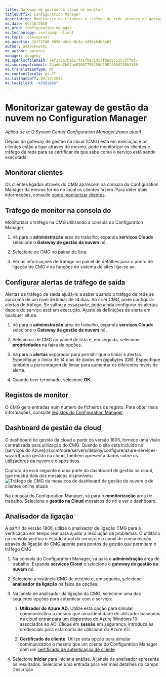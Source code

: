 ```yaml
---
title: Gateway de gestão de cloud de monitor
titleSuffix: Configuration Manager
description: Monitorize os clientes e tráfego de rede através do gateway de gestão da cloud (CMG).
ms.date: 09/10/2018
ms.prod: configuration-manager
ms.technology: configmgr-client
ms.topic: conceptual
ms.assetid: 15f72f80-9850-40ce-9c3a-443ba04b6a03
author: aczechowski
ms.author: aaroncz
manager: dougeby
ms.openlocfilehash: 4ef27c67b9b17f41fbe71d57fdea9552b7dff9f7
ms.sourcegitcommit: 2badee2b63ae63687795250e298f463474063100
ms.translationtype: MT
ms.contentlocale: pt-PT
ms.lasthandoff: 09/14/2018
ms.locfileid: "45601046"
---
```

# <a name="monitor-cloud-management-gateway-in-configuration-manager"></a>Monitorizar gateway de gestão da nuvem no Configuration Manager

*Aplica-se a: O System Center Configuration Manager (ramo atual)*

Depois do gateway de gestão na cloud (CMG) está em execução e os clientes estão a ligar através do mesmo, pode monitorizar os clientes e tráfego de rede para se certificar de que sabe como o serviço está sendo executada.



## <a name="monitor-clients"></a>Monitorar clientes

Os clientes ligados através do CMG aparecem na consola do Configuration Manager da mesma forma no local os clientes fazem. Para obter mais informações, consulte [como monitorizar clientes](/sccm/core/clients/manage/monitor-clients).



## <a name="monitor-traffic-in-the-console"></a>Tráfego de monitor na consola do

Monitorizar o tráfego na CMG utilizando a consola do Configuration Manager:

1. Vá para o **administração** área de trabalho, expanda **serviços Cloud**e selecione o **Gateway de gestão da nuvem** nó.  

2. Selecione de CMG no painel de lista.  

3. Ver as informações de tráfego no painel de detalhes para o ponto de ligação do CMG e as funções do sistema de sites liga-se ao.  



## <a name="set-up-outbound-traffic-alerts"></a>Configurar alertas de tráfego de saída

Alertas de tráfego de saída ajudá-lo a saber quando o tráfego de rede se aproxima de um nível de limiar de 14 dias. Ao criar CMG, pode configurar alertas de tráfego. Se saltou a essa parte, pode ainda configurar os alertas depois do serviço está em execução. Ajuste as definições de alerta em qualquer altura.

1. Vá para o **administração** área de trabalho, expanda **serviços Cloud**e selecione o **Gateway de gestão da nuvem** nó.  

2. Selecionar de CMG no painel de lista e, em seguida, selecione **propriedades** na faixa de opções.  

3. Vá para o **alertas** separador para permitir que o limiar e alertas. Especifique o limiar de 14 dias de dados em gigabytes (GB). Especifique também a percentagem de limiar para aumentar os diferentes níveis de alerta.  

4. Quando tiver terminado, selecione **OK**.  



## <a name="monitor-logs"></a>Registos de monitor

O CMG gera entradas num número de ficheiros de registo. Para obter mais informações, consulte [registos do Configuration Manager](/sccm/core/plan-design/hierarchy/log-files#cloud-management-gateway).



## <a name="cloud-management-dashboard"></a>Dashboard de gestão da cloud
<!--1358461--> O dashboard de gestão da cloud a partir da versão 1806, fornece uma visão centralizada para utilização do CMG. Quando o site está incluído no [serviços do Azure](/sccm/core/servers/deploy/configure/azure-services-wizard) para gestão na cloud, também apresenta dados sobre os utilizadores da nuvem e dispositivos.  

Captura de ecrã seguinte é uma parte do dashboard de gestão na cloud, que mostra dois dos mosaicos disponíveis:  
![Tráfego de CMG de mosaicos de dashboard de gestão de nuvem e de clientes online atuais](media/1358461-cmg-dashboard.png)

Na consola do Configuration Manager, vá para o **monitorização** área de trabalho. Selecione o **gestão na Cloud** mosaicos do nó e ver o dashboard.  



## <a name="connection-analyzer"></a>Analisador da ligação

A partir da versão 1806, utilize o analisador de ligação CMG para a verificação em tempo real para ajudar a resolução de problemas. O utilitário na consola verifica o estado atual do serviço e o canal de comunicação através da ligação do CMG aponte para pontos de gestão que permitam o tráfego CMG.

1. Na consola do Configuration Manager, vá para o **administração** área de trabalho. Expanda **serviços Cloud** e selecione o **gateway de gestão da nuvem** nó.  

2. Selecione a instância CMG de destino e, em seguida, selecione **analisador da ligação** na faixa de opções.  

3. Na janela de analisador da ligação do CMG, selecione uma das seguintes opções para autenticar com o serviço:  

     1. **Utilizador do Azure AD**: Utilize esta opção para simular communication o mesmo que uma identidade de utilizador baseadas na cloud entrar para um dispositivo do Azure Windows 10 associados ao AD. Clique em **sessão** em segurança, introduza as credenciais para esta conta de utilizador do Azure AD.  

     2. **Certificado de cliente**: Utilize esta opção para simular communication o mesmo que um cliente do Configuration Manager com um [certificado de autenticação de cliente](/sccm/core/clients/manage/cmg/certificates-for-cloud-management-gateway#client-authentication-certificate).  

4. Selecione **iniciar** para iniciar a análise. A janela de analisador apresenta os resultados. Selecione uma entrada para ver mais detalhes no campo Descrição.  


